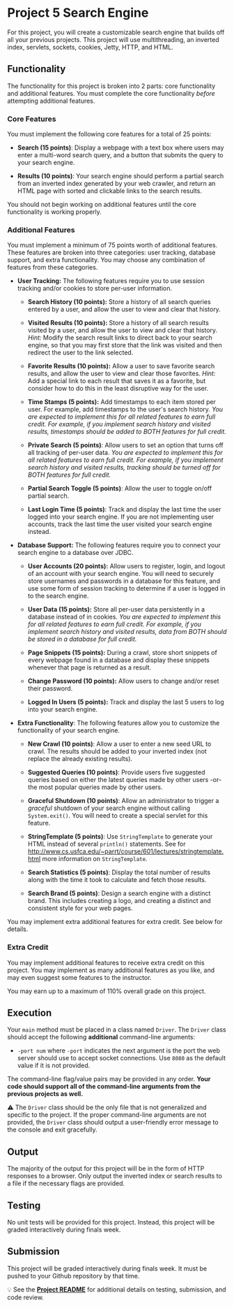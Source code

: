 Project 5 Search Engine
=================================================

For this project, you will create a customizable search engine that builds off all your previous projects. This project will use multithreading, an inverted index, servlets, sockets, cookies, Jetty, HTTP, and HTML.

## Functionality ##

The functionality for this project is broken into 2 parts: core functionality and additional features. You must complete the core functionality *before* attempting additional features.

### Core Features ###

You must implement the following core features for a total of 25 points:

- **Search (15 points)**: Display a webpage with a text box where users may enter a multi-word search query, and a button that submits the query to your search engine. 

- **Results (10 points)**: Your search engine should perform a partial search from an inverted index generated by your web crawler, and return an HTML page with sorted and clickable links to the search results.

You should not begin working on additional features until the core functionality is working properly.

### Additional Features ###

You must implement a minimum of 75 points worth of additional features. These features are broken into three categories: user tracking, database support, and extra functionality. You may choose any combination of features from these categories.

- **User Tracking:** The following features require you to use session tracking and/or cookies to store per-user information.

  - **Search History (10 points):** Store a history of all search queries entered by a user, and allow the user to view and clear that history.
  
  - **Visited Results (10 points):** Store a history of all search results visited by a user, and allow the user to view and clear that history. *Hint:* Modify the search result links to direct back to your search engine, so that you may first store that the link was visited and then redirect the user to the link selected.
  
  - **Favorite Results (10 points):** Allow a user to save favorite search results, and allow the user to view and clear those favorites. *Hint:* Add a special link to each result that saves it as a favorite, but consider how to do this in the least disruptive way for the user. 

  - **Time Stamps (5 points):** Add timestamps to each item stored per user. For example, add timestamps to the user's search history. *You are expected to implement this for all related features to earn full credit. For example, if you implement search history and visited results, timestamps should be added to BOTH features for full credit.*

  - **Private Search (5 points)**: Allow users to set an option that turns off all tracking of per-user data. *You are expected to implement this for all related features to earn full credit. For example, if you implement search history and visited results, tracking should be turned off for BOTH features for full credit.*
  
  - **Partial Search Toggle (5 points)**: Allow the user to toggle on/off partial search.
  
  - **Last Login Time (5 points)**: Track and display the last time the user logged into your search engine. If you are not implementing user accounts, track the last time the user visited your search engine instead.

- **Database Support:** The following features require you to connect your search engine to a database over JDBC.

  - **User Accounts (20 points):** Allow users to register, login, and logout of an account with your search engine. You will need to securely store usernames and passwords in a database for this feature, and use some form of session tracking to determine if a user is logged in to the search engine.
  
  - **User Data (15 points):** Store all per-user data persistently in a database instead of in cookies. *You are expected to implement this for all related features to earn full credit. For example, if you implement search history and visited results, data from BOTH should be stored in a database for full credit.*
  
  - **Page Snippets (15 points):** During a crawl, store short snippets of every webpage found in a database and display these snippets whenever that page is returned as a result.

  - **Change Password (10 points):** Allow users to change and/or reset their password.
  
  - **Logged In Users (5 points):** Track and display the last 5 users to log into your search engine.

- **Extra Functionality**: The following features allow you to customize the functionality of your search engine.

  - **New Crawl (10 points)**: Allow a user to enter a new seed URL to crawl. The results should be added to your inverted index (not replace the already existing results).

  - **Suggested Queries (10 points)**: Provide users five suggested queries based on either the latest queries made by other users -or- the most popular queries made by other users.
  
  - **Graceful Shutdown (10 points)**: Allow an administrator to trigger a *graceful* shutdown of your search engine without calling `System.exit()`. You will need to create a special servlet for this feature.

  - **StringTemplate (5 points)**: Use `StringTemplate` to generate your HTML instead of several `println()` statements. See for <http://www.cs.usfca.edu/~parrt/course/601/lectures/stringtemplate.html> more information on `StringTemplate`.

  - **Search Statistics (5 points)**: Display the total number of results along with the time it took to calculate and fetch those results.

  - **Search Brand (5 points)**: Design a search engine with a distinct brand. This includes creating a logo, and creating a distinct and consistent style for your web pages.

You may implement extra additional features for extra credit. See below for details.

### Extra Credit ###

You may implement additional features to receive extra credit on this project. You may implement as many additional features as you like, and may even suggest some features to the instructor.

You may earn up to a maximum of 110% overall grade on this project.

## Execution ##

Your `main` method must be placed in a class named `Driver`. The `Driver` class should accept the following **additional** command-line arguments:

- `-port num` where `-port` indicates the next argument is the port the web server should use to accept socket connections. Use `8080` as the default value if it is not provided.

The command-line flag/value pairs may be provided in any order. **Your code should support all of the command-line arguments from the previous projects as well.**

:warning: The `Driver` class should be the only file that is not generalized and specific to the project. If the proper command-line arguments are not provided, the `Driver` class should output a user-friendly error message to the console and exit gracefully.

## Output ##

The majority of the output for this project will be in the form of HTTP responses to a browser. Only output the inverted index or search results to a file if the necessary flags are provided.

## Testing ##

No unit tests will be provided for this project. Instead, this project will be graded interactively during finals week.

## Submission ##

This project will be graded interactively during finals week. It must be pushed to your Github repository by that time.

:bulb: See the **[Project README](../README.md)** for additional details on testing, submission, and code review.
